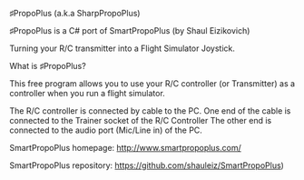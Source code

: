 ♯PropoPlus (a.k.a SharpPropoPlus)

♯PropoPlus is a C# port of SmartPropoPlus (by Shaul Eizikovich)

Turning your R/C transmitter into a Flight Simulator Joystick.

What is ♯PropoPlus?

This free program allows you to use your R/C controller (or Transmitter) as a controller when you run a flight simulator.

The R/C controller is connected by cable to the PC. One end of the cable is connected to the Trainer socket of the R/C Controller The other end is connected to the audio port (Mic/Line in) of the PC.

SmartPropoPlus homepage: http://www.smartpropoplus.com/

SmartPropoPlus repository: https://github.com/shauleiz/SmartPropoPlus)

